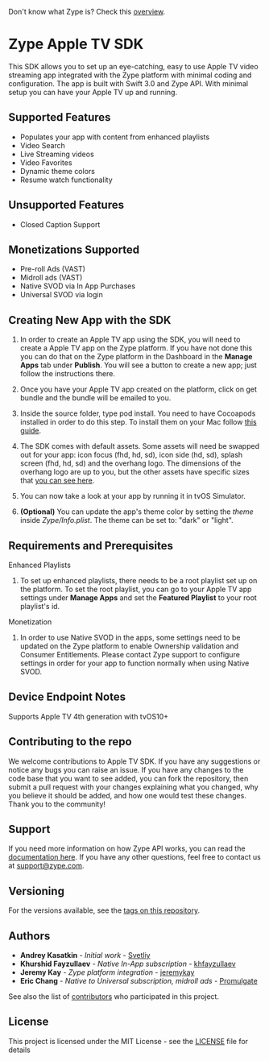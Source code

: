 Don't know what Zype is? Check this [overview](http://www.zype.com/).

# Zype Apple TV SDK

This SDK allows you to set up an eye-catching, easy to use Apple TV video streaming app integrated with the Zype platform with minimal coding and configuration. The app is built with Swift 3.0 and Zype API. With minimal setup you can have your Apple TV up and running.

## Supported Features

- Populates your app with content from enhanced playlists
- Video Search
- Live Streaming videos
- Video Favorites 
- Dynamic theme colors
- Resume watch functionality

## Unsupported Features

- Closed Caption Support 

## Monetizations Supported

- Pre-roll Ads (VAST)
- Midroll ads (VAST)
- Native SVOD via In App Purchases
- Universal SVOD via login

## Creating New App with the SDK

1. In order to create an Apple TV app using the SDK, you will need to create a Apple TV app on the Zype platform. If you have not done this you can do that on the Zype platform in the Dashboard in the __Manage Apps__ tab under __Publish__. You will see a button to create a new app; just follow the instructions there.

2. Once you have your Apple TV app created on the platform, click on get bundle and the bundle will be emailed to you.

3. Inside the source folder, type pod install. You need to have Cocoapods installed in order to do this step. To install them on your Mac follow [this guide](https://guides.cocoapods.org/using/getting-started.html). 

4. The SDK comes with default assets. Some assets will need be swapped out for your app: icon focus (fhd, hd, sd), icon side (hd, sd), splash screen (fhd, hd, sd) and the overhang logo. The dimensions of the overhang logo are up to you, but the other assets have specific sizes that [you can see here](https://support.zype.com/hc/en-us/articles/221132148-Branding-your-Apple-TV-App-Images-and-Specs).

5. You can now take a look at your app by running it in tvOS Simulator.

6. __(Optional)__ You can update the app's theme color by setting the _theme_ inside _Zype/Info.plist_. The theme can be set to: "dark" or "light". 

## Requirements and Prerequisites

Enhanced Playlists
1. To set up enhanced playlists, there needs to be a root playlist set up on the platform. To set the root playlist, you can go to your Apple TV app settings under __Manage Apps__ and set the __Featured Playlist__ to your root playlist's id.

Monetization
1. In order to use Native SVOD in the apps, some settings need to be updated on the Zype platform to enable Ownership validation and Consumer Entitlements. Please contact Zype support to configure settings in order for your app to function normally when using Native SVOD.

## Device Endpoint Notes

Supports Apple TV 4th generation with tvOS10+

## Contributing to the repo

We welcome contributions to Apple TV SDK. If you have any suggestions or notice any bugs you can raise an issue. If you have any changes to the code base that you want to see added, you can fork the repository, then submit a pull request with your changes explaining what you changed, why you believe it should be added, and how one would test these changes. Thank you to the community!

## Support

If you need more information on how Zype API works, you can read the [documentation here](http://dev.zype.com/api_docs/intro/). If you have any other questions, feel free to contact us at [support@zype.com](mailto:support@zype.com).

## Versioning

For the versions available, see the [tags on this repository](https://github.com/zype/zype-ios/tags). 

## Authors

* **Andrey Kasatkin** - *Initial work* - [Svetliy](https://github.com/svetdev)
* **Khurshid Fayzullaev** - *Native In-App subscription* - [khfayzullaev](https://github.com/khfayzullaev)
* **Jeremy Kay** - *Zype platform integration* - [jeremykay](https://github.com/jeremykay)
* **Eric Chang** - *Native to Universal subscription, midroll ads* - [Promulgate](https://github.com/Promulgate)

See also the list of [contributors](https://github.com/zype/zype-ios/graphs/contributors) who participated in this project.

## License

This project is licensed under the MIT License - see the [LICENSE](LICENSE) file for details
